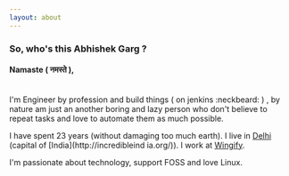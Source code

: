 ```yaml
---
layout: about
---
```

<h3>So, who's this Abhishek Garg ?</h3>
<h4>Namaste ( नमस्ते ),</h4>

<br>
I'm Engineer by profession and build things ( on jenkins :neckbeard: ) , by nature am just an another boring and lazy person who don't believe to repeat tasks and love to automate them as much possible.

I have spent 23 years (without damaging too much earth). I live in [Delhi](http://www.delhitourism.gov.in/delhitourism/aboutus/index.jsp) (capital of [India](http://incredibleind  ia.org/)). I work at [Wingify](https://wingify.com).

I'm passionate about technology, support FOSS and love Linux.
